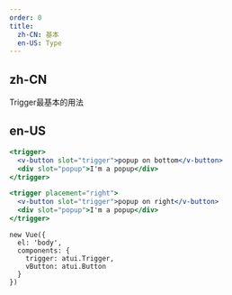 ```yaml
---
order: 0
title:
  zh-CN: 基本
  en-US: Type
---
```


## zh-CN
Trigger最基本的用法

## en-US

````jsx
<trigger>
  <v-button slot="trigger">popup on bottom</v-button>
  <div slot="popup">I'm a popup</div>
</trigger>

<trigger placement="right">
  <v-button slot="trigger">popup on right</v-button>
  <div slot="popup">I'm a popup</div>
</trigger>
````

````vue-script
new Vue({
  el: 'body',
  components: {
    trigger: atui.Trigger,
    vButton: atui.Button
  }
})
````
